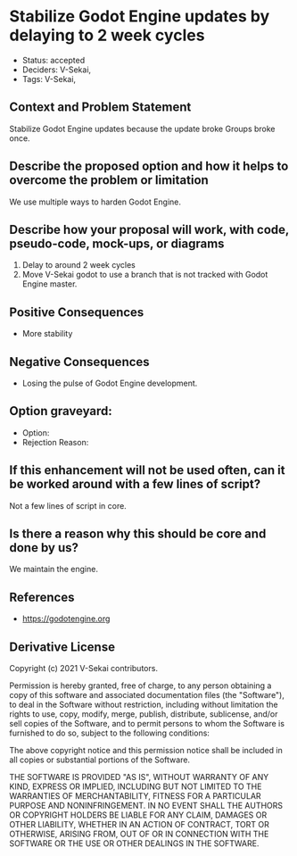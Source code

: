 # Stabilize Godot Engine updates by delaying to 2 week cycles

- Status: accepted <!-- draft | rejected | accepted | deprecated | superseded by -->
- Deciders: V-Sekai,
- Tags: V-Sekai,

## Context and Problem Statement

Stabilize Godot Engine updates because the update broke Groups broke once.

## Describe the proposed option and how it helps to overcome the problem or limitation

We use multiple ways to harden Godot Engine.

## Describe how your proposal will work, with code, pseudo-code, mock-ups, or diagrams

1. Delay to around 2 week cycles
1. Move V-Sekai godot to use a branch that is not tracked with Godot Engine master.

## Positive Consequences <!-- optional -->

- More stability 

## Negative Consequences <!-- optional -->

- Losing the pulse of Godot Engine development.

## Option graveyard: <!-- same as above -->

- Option: <!-- [List the proposed options no longer open for consideration.] -->
- Rejection Reason: <!-- [List the reasons for the rejection: (the Bad traits)] -->

## If this enhancement will not be used often, can it be worked around with a few lines of script?

Not a few lines of script in core.

## Is there a reason why this should be core and done by us?

We maintain the engine.

## References <!-- optional -->

- https://godotengine.org

## Derivative License

Copyright (c) 2021 V-Sekai contributors.

Permission is hereby granted, free of charge, to any person obtaining a copy
of this software and associated documentation files (the "Software"), to deal
in the Software without restriction, including without limitation the rights
to use, copy, modify, merge, publish, distribute, sublicense, and/or sell
copies of the Software, and to permit persons to whom the Software is
furnished to do so, subject to the following conditions:

The above copyright notice and this permission notice shall be included in all
copies or substantial portions of the Software.

THE SOFTWARE IS PROVIDED "AS IS", WITHOUT WARRANTY OF ANY KIND, EXPRESS OR
IMPLIED, INCLUDING BUT NOT LIMITED TO THE WARRANTIES OF MERCHANTABILITY,
FITNESS FOR A PARTICULAR PURPOSE AND NONINFRINGEMENT. IN NO EVENT SHALL THE
AUTHORS OR COPYRIGHT HOLDERS BE LIABLE FOR ANY CLAIM, DAMAGES OR OTHER
LIABILITY, WHETHER IN AN ACTION OF CONTRACT, TORT OR OTHERWISE, ARISING FROM,
OUT OF OR IN CONNECTION WITH THE SOFTWARE OR THE USE OR OTHER DEALINGS IN THE
SOFTWARE.
